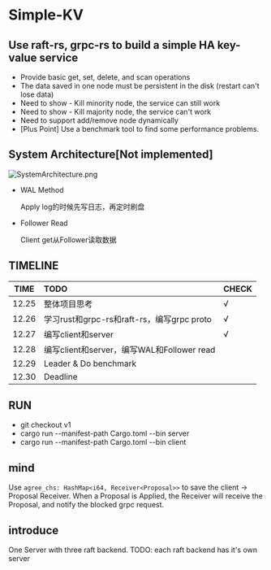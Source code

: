 # Simple-KV

## Use raft-rs, grpc-rs to build a simple HA key-value service

+ Provide basic get, set, delete, and scan operations
+ The data saved in one node must be persistent in the disk (restart can't lose data)
+ Need to show - Kill minority node, the service can still work
+ Need to show - Kill majority node, the service can't work
+ Need to support add/remove node dynamically
+ [Plus Point] Use a benchmark tool to find some performance problems.

## System Architecture[Not implemented] 

![SystemArchitecture.png](https://i.loli.net/2020/12/25/jCc1ukvneVWDfdI.png)

+ WAL Method

  Apply log的时候先写日志，再定时刷盘

+ Follower Read

  Client get从Follower读取数据

## TIMELINE

| TIME  | TODO                                       | CHECK |
| ----- | :----------------------------------------- | ----- |
| 12.25 | 整体项目思考                 | √     |
| 12.26 | 学习rust和grpc-rs和raft-rs，编写grpc proto |  √       |
| 12.27 | 编写client和server                         |   √     |
| 12.28 | 编写client和server，编写WAL和Follower read |       |
| 12.29 | Leader & Do benchmark                |       |
| 12.30 | Deadline                                   |       |

## RUN

+ git checkout v1
+ cargo run --manifest-path Cargo.toml --bin server
+ cargo run --manifest-path Cargo.toml --bin client

## mind

Use ```agree_chs: HashMap<i64, Receiver<Proposal>>``` to save the client -> Proposal Receiver. When a Proposal is
Applied, the Receiver will receive the Proposal, and notify the blocked grpc request.

## introduce

One Server with three raft backend. TODO: each raft backend has it's own server

